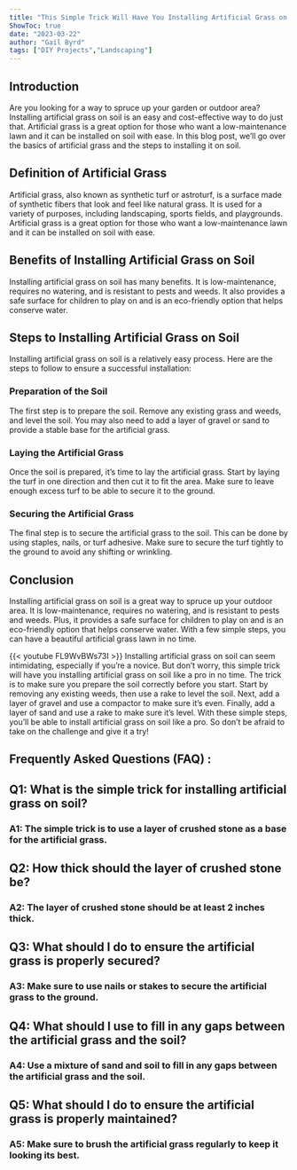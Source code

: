 ```yaml
---
title: "This Simple Trick Will Have You Installing Artificial Grass on Soil Like a Pro!"
ShowToc: true 
date: "2023-03-22"
author: "Gail Byrd" 
tags: ["DIY Projects","Landscaping"]
---
```

## Introduction 
Are you looking for a way to spruce up your garden or outdoor area? Installing artificial grass on soil is an easy and cost-effective way to do just that. Artificial grass is a great option for those who want a low-maintenance lawn and it can be installed on soil with ease. In this blog post, we’ll go over the basics of artificial grass and the steps to installing it on soil. 

## Definition of Artificial Grass
Artificial grass, also known as synthetic turf or astroturf, is a surface made of synthetic fibers that look and feel like natural grass. It is used for a variety of purposes, including landscaping, sports fields, and playgrounds. Artificial grass is a great option for those who want a low-maintenance lawn and it can be installed on soil with ease. 

## Benefits of Installing Artificial Grass on Soil 
Installing artificial grass on soil has many benefits. It is low-maintenance, requires no watering, and is resistant to pests and weeds. It also provides a safe surface for children to play on and is an eco-friendly option that helps conserve water. 

## Steps to Installing Artificial Grass on Soil 
Installing artificial grass on soil is a relatively easy process. Here are the steps to follow to ensure a successful installation: 

### Preparation of the Soil 
The first step is to prepare the soil. Remove any existing grass and weeds, and level the soil. You may also need to add a layer of gravel or sand to provide a stable base for the artificial grass.

### Laying the Artificial Grass 
Once the soil is prepared, it’s time to lay the artificial grass. Start by laying the turf in one direction and then cut it to fit the area. Make sure to leave enough excess turf to be able to secure it to the ground.

### Securing the Artificial Grass 
The final step is to secure the artificial grass to the soil. This can be done by using staples, nails, or turf adhesive. Make sure to secure the turf tightly to the ground to avoid any shifting or wrinkling. 

## Conclusion 
Installing artificial grass on soil is a great way to spruce up your outdoor area. It is low-maintenance, requires no watering, and is resistant to pests and weeds. Plus, it provides a safe surface for children to play on and is an eco-friendly option that helps conserve water. With a few simple steps, you can have a beautiful artificial grass lawn in no time.

{{< youtube FL9WvBWs73I >}} 
Installing artificial grass on soil can seem intimidating, especially if you’re a novice. But don’t worry, this simple trick will have you installing artificial grass on soil like a pro in no time. The trick is to make sure you prepare the soil correctly before you start. Start by removing any existing weeds, then use a rake to level the soil. Next, add a layer of gravel and use a compactor to make sure it’s even. Finally, add a layer of sand and use a rake to make sure it’s level. With these simple steps, you’ll be able to install artificial grass on soil like a pro. So don’t be afraid to take on the challenge and give it a try!

## Frequently Asked Questions (FAQ) :
<h2>Q1: What is the simple trick for installing artificial grass on soil?</h2>

<h3>A1: The simple trick is to use a layer of crushed stone as a base for the artificial grass.</h3>

<h2>Q2: How thick should the layer of crushed stone be?</h2>

<h3>A2: The layer of crushed stone should be at least 2 inches thick.</h3>

<h2>Q3: What should I do to ensure the artificial grass is properly secured?</h2>

<h3>A3: Make sure to use nails or stakes to secure the artificial grass to the ground.</h3>

<h2>Q4: What should I use to fill in any gaps between the artificial grass and the soil?</h2>

<h3>A4: Use a mixture of sand and soil to fill in any gaps between the artificial grass and the soil.</h3>

<h2>Q5: What should I do to ensure the artificial grass is properly maintained?</h2>

<h3>A5: Make sure to brush the artificial grass regularly to keep it looking its best.</h3>





